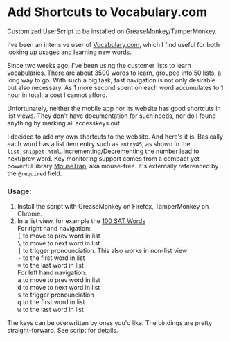 # Add Shortcuts to Vocabulary.com

Customized UserScript to be installed on GreaseMonkey/TamperMonkey.

I've been an intensive user of [Vocabulary.com](http://www.vocabulary.com/), which I find useful for both looking up usages and learning new words.

Since two weeks ago, I've been using the customer lists to learn vocabularies. There are about 3500 words to learn, grouped into 50 lists, a long way to go. With such a big task, fast navigation is not only desirable but also necessary. As 1 more second spent on each word accumulates to 1 hour in total, a cost I cannot afford.

Unfortunately, neither the mobile app nor its website has good shortcuts in list views. They don't have documentation for such needs, nor do I found anything by marking all accesskeys out.

I decided to add my own shortcuts to the website. And here's it is. Basically each word has a list item entry such as `entry45`, as shown in the `list_snippet.html`. Incrementing/Decrementing the number lead to next/prev word. Key monitoring support comes from a compact yet powerful library [MouseTrap](http://craig.is/killing/mice), aka mouse-free. It's externally referenced by the `@required` field.

### Usage:
1. Install the script with GreaseMonkey on Firefox, TamperMonkey on Chrome.
2. In a list view, for example the [100 SAT Words](http://www.vocabulary.com/lists/148703#view=definitions&word=accord)  
   For right hand navigation:   
   <kbd>[</kbd> to move to prev word in list  
   <kbd>\\</kbd> to move to next word in list  
   <kbd>]</kbd> to trigger pronounciation. This also works in non-list view   
   <kbd>-</kbd> to the first word in list  
   <kbd>=</kbd> to the last word in list  
   For left hand navigation:  
   <kbd>a</kbd> to move to prev word in list  
   <kbd>d</kbd> to move to next word in list  
   <kbd>s</kbd> to trigger pronounciation   
   <kbd>q</kbd> to the first word in list  
   <kbd>w</kbd> to the last word in list 
   

The keys can be overwritten by ones you'd like. The bindings are pretty straight-forward. See script for details.